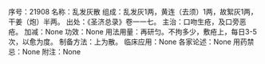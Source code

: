 序号：21908
名称：乱发灰散
组成：乱发灰1两，黄连（去须）1两，故絮灰1两，干姜（炮）半两。
出处：《圣济总录》卷一一七。
主治：口吻生疮，及口旁恶疮。
加减：None
功效：None
用法用量：再研匀。不拘多少，敷疮上，每日3-5次，以愈为度。
制备方法：上为散。
临床应用：None
各家论述：None
用药禁忌：None
附注：None

